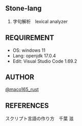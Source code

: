 ## Stone-lang
1. 字句解析　lexical analyzer

## REQUIREMENT
* OS: windows 11
* Lang: openjdk 17.0.4
* Edit: Visual Studio Code 1.69.2

## AUTHOR
[@maco165_rust](https://mobile.twitter.com/maco165_rust)

## REFERENCES
スクリプト言語の作り方　千葉 滋
